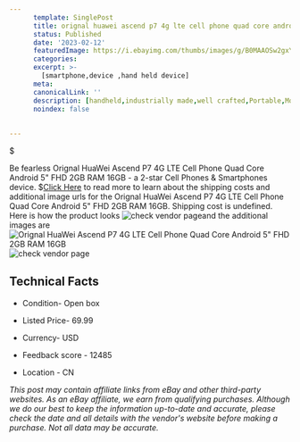 ```yaml
---
      template: SinglePost
      title: orignal huawei ascend p7 4g lte cell phone quad core android 5 fhd 2gb ram 16gb
      status: Published
      date: '2023-02-12'
      featuredImage: https://i.ebayimg.com/thumbs/images/g/B0MAAOSw2gxY0om3/s-l225.jpg
      categories: 
      excerpt: >-
        [smartphone,device ,hand held device]
      meta:
      canonicalLink: ''
      description: [handheld,industrially made,well crafted,Portable,Mobile,Compact,Convenient,Lightweight,Maneuverable,Man-portable,Miniature,Carriable,Hand-held,Light,Holdable,Transportable,Mobile device,Pocket-sized,On-the-go,Wireless,Cordless,Compact size,Convenient size, smartphone,device ,hand held device]
      noindex: false
      
        
---
```

$

Be fearless Orignal HuaWei Ascend P7 4G LTE Cell Phone Quad Core Android 5" FHD 2GB RAM 16GB - a 2-star Cell Phones & Smartphones device.
$[Click Here](https://www.ebay.com/itm/165065530644?hash=item266eac1d14%3Ag%3AB0MAAOSw2gxY0om3&mkevt=1&mkcid=1&mkrid=711-53200-19255-0&campid=%253CePNCampaignId%253E&customid=%253CreferenceId%253E&toolid=10049) to read more to learn about the shipping costs and additional image urls for the Orignal HuaWei Ascend P7 4G LTE Cell Phone Quad Core Android 5" FHD 2GB RAM 16GB. Shipping cost is undefined. Here is how the product looks ![check vendor page](https://i.ebayimg.com/thumbs/images/g/B0MAAOSw2gxY0om3/s-l225.jpg)and the additional images are![Orignal HuaWei Ascend P7 4G LTE Cell Phone Quad Core Android 5" FHD 2GB RAM 16GB](https://i.ebayimg.com/images/g/B0MAAOSw2gxY0om3/s-l960.jpg)![check vendor page](https://origin-galleryplus.ebayimg.com/ws/web/165065530644_2_0_1/225x225.jpg,https://origin-galleryplus.ebayimg.com/ws/web/165065530644_3_0_1/225x225.jpg,https://origin-galleryplus.ebayimg.com/ws/web/165065530644_4_0_1/225x225.jpg,https://origin-galleryplus.ebayimg.com/ws/web/165065530644_5_0_1/225x225.jpg,https://origin-galleryplus.ebayimg.com/ws/web/165065530644_6_0_1/225x225.jpg)



 ## Technical Facts 



     
      

 - Condition- Open box 


      

 - Listed Price- 69.99 


      

 - Currency- USD 


      

 - Feedback score - 12485 


      

 - Location - CN 


      
      

 *_This post may contain affiliate links from eBay and other third-party websites. As an eBay affiliate, we earn from qualifying purchases. Although we do our best to keep the information up-to-date and accurate, please check the date and all details with the vendor's website before making a purchase. Not all data may be accurate._*






